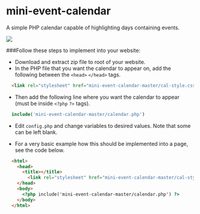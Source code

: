 # mini-event-calendar
A simple PHP calendar capable of highlighting days containing events. 

![](http://i.imgur.com/s2zlu3w.png)



###Follow these steps to implement into your website:

* Download and extract zip file to root of your website.
* In the PHP file that you want the calendar to appear on, add the following between the `<head>` `</head>` tags.
```html
  <link rel="stylesheet" href="mini-event-calendar-master/cal-style.css">
```
* Then add the following line where you want the calendar to appear (must be inside `<?php` `?>` tags).
```php
  include('mini-event-calendar-master/calendar.php')
```
* Edit `config.php` and change variables to desired values. Note that some can be left blank.

* For a very basic example how this should be implemented into a page, see the code below.

```html
  <html>
    <head>
      <title></title>
        <link rel="stylesheet" href="mini-event-calendar-master/cal-style.css">
    </head>
    <body>
      <?php include('mini-event-calendar-master/calendar.php') ?>
    </body>
  </html>
```
